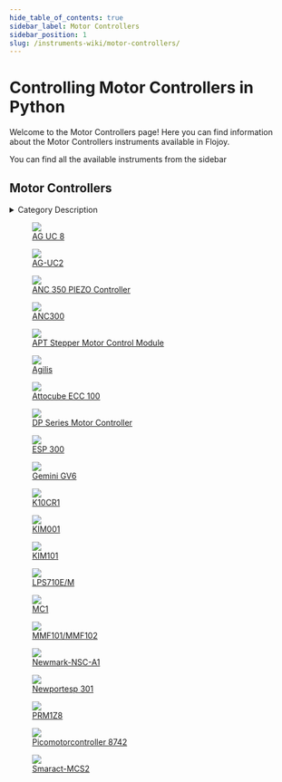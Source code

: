 ```yaml
--- 
hide_table_of_contents: true
sidebar_label: Motor Controllers
sidebar_position: 1
slug: /instruments-wiki/motor-controllers/
---
```


# Controlling Motor Controllers in Python

Welcome to the Motor Controllers page! Here you can find information about the Motor Controllers instruments available in Flojoy.

You can find all the available instruments from the sidebar


## Motor Controllers 

 <details> 
 <summary>Category Description</summary> 
 Motor controllers are devices which regulate the operation of an electric motor. In artificial lift applications, motor controllers generally refer to those devices used in conjunction with switchboards or VFDs to control the operation of the prime mover. Motion controller calculates and controls the mechanical trajectories (motion profile) an actuator must follow (i.e., motion planning) and, in closed loop systems, employs feedback to make control corrections and thus implement closed-loop control. 
 </details> 

 <div className="flex flex-wrap" style={{ marginLeft: "-55px" }}>


<div className="p-4">

<a href="/instruments-wiki/motor-controllers/newport/ag-uc-8">
<figure style={{ width: "200px", height: "200px", objectFit: "scale-down", marginRight: "15px" }}>
<img src="https://res.cloudinary.com/dhopxs1y3/image/upload/e_bgremoval/v1692387419/Instruments/Motor%20Controllers/AG-UC-8/file.png" style={{ width: "200px", height: "200px", objectFit: "scale-down", marginRight: "15px" }} />
<figcaption>AG UC 8</figcaption>
</figure>
</a></div>


<div className="p-4">

<a href="/instruments-wiki/motor-controllers/newport/ag-uc2">
<figure style={{ width: "200px", height: "200px", objectFit: "scale-down", marginRight: "15px" }}>
<img src="https://res.cloudinary.com/dhopxs1y3/image/upload/e_bgremoval/v1692387419/Instruments/Motor%20Controllers/AG-UC2/file.png" style={{ width: "200px", height: "200px", objectFit: "scale-down", marginRight: "15px" }} />
<figcaption>AG-UC2</figcaption>
</figure>
</a></div>


<div className="p-4">

<a href="/instruments-wiki/motor-controllers/attocube/anc-350-piezo-controller">
<figure style={{ width: "200px", height: "200px", objectFit: "scale-down", marginRight: "15px" }}>
<img src="https://res.cloudinary.com/dhopxs1y3/image/upload/e_bgremoval/v1692638997/Instruments/Motor%20Controllers/ANC-350-PIEZO-Controller/file.png" style={{ width: "200px", height: "200px", objectFit: "scale-down", marginRight: "15px" }} />
<figcaption>ANC 350 PIEZO Controller</figcaption>
</figure>
</a></div>


<div className="p-4">

<a href="/instruments-wiki/motor-controllers/attocube/anc300">
<figure style={{ width: "200px", height: "200px", objectFit: "scale-down", marginRight: "15px" }}>
<img src="https://res.cloudinary.com/dhopxs1y3/image/upload/e_bgremoval/v1692395706/Instruments/Motor%20Controllers/ANC300/file.png" style={{ width: "200px", height: "200px", objectFit: "scale-down", marginRight: "15px" }} />
<figcaption>ANC300</figcaption>
</figure>
</a></div>


<div className="p-4">

<a href="/instruments-wiki/motor-controllers/thorlabs/apt-stepper-motor-control-module">
<figure style={{ width: "200px", height: "200px", objectFit: "scale-down", marginRight: "15px" }}>
<img src="https://res.cloudinary.com/dhopxs1y3/image/upload/e_bgremoval/v1692393993/Instruments/Motor%20Controllers/APT-Stepper-Motor-Control-Module/file.png" style={{ width: "200px", height: "200px", objectFit: "scale-down", marginRight: "15px" }} />
<figcaption>APT Stepper Motor Control Module</figcaption>
</figure>
</a></div>


<div className="p-4">

<a href="/instruments-wiki/motor-controllers/newport/agilis">
<figure style={{ width: "200px", height: "200px", objectFit: "scale-down", marginRight: "15px" }}>
<img src="https://res.cloudinary.com/dhopxs1y3/image/upload/e_bgremoval/v1692393991/Instruments/Motor%20Controllers/Agilis/file.png" style={{ width: "200px", height: "200px", objectFit: "scale-down", marginRight: "15px" }} />
<figcaption>Agilis</figcaption>
</figure>
</a></div>


<div className="p-4">

<a href="/instruments-wiki/motor-controllers/attocube/attocube-ecc-100">
<figure style={{ width: "200px", height: "200px", objectFit: "scale-down", marginRight: "15px" }}>
<img src="https://res.cloudinary.com/dhopxs1y3/image/upload/e_bgremoval/v1692395132/Instruments/Motor%20Controllers/Attocube-ECC-100/file.png" style={{ width: "200px", height: "200px", objectFit: "scale-down", marginRight: "15px" }} />
<figcaption>Attocube ECC 100</figcaption>
</figure>
</a></div>


<div className="p-4">

<a href="/instruments-wiki/motor-controllers/anaheim-automation/dp-series-motor-controller">
<figure style={{ width: "200px", height: "200px", objectFit: "scale-down", marginRight: "15px" }}>
<img src="https://res.cloudinary.com/dhopxs1y3/image/upload/e_bgremoval/v1692395186/Instruments/Motor%20Controllers/DP-Series-Motor-Controller/file.png" style={{ width: "200px", height: "200px", objectFit: "scale-down", marginRight: "15px" }} />
<figcaption>DP Series Motor Controller</figcaption>
</figure>
</a></div>


<div className="p-4">

<a href="/instruments-wiki/motor-controllers/newport/esp-300">
<figure style={{ width: "200px", height: "200px", objectFit: "scale-down", marginRight: "15px" }}>
<img src="https://res.cloudinary.com/dhopxs1y3/image/upload/e_bgremoval/v1692395189/Instruments/Motor%20Controllers/ESP-300/file.png" style={{ width: "200px", height: "200px", objectFit: "scale-down", marginRight: "15px" }} />
<figcaption>ESP 300</figcaption>
</figure>
</a></div>


<div className="p-4">

<a href="/instruments-wiki/motor-controllers/parker/gemini-gv6">
<figure style={{ width: "200px", height: "200px", objectFit: "scale-down", marginRight: "15px" }}>
<img src="https://res.cloudinary.com/dhopxs1y3/image/upload/e_bgremoval/v1692395446/Instruments/Motor%20Controllers/Gemini-GV6/file.png" style={{ width: "200px", height: "200px", objectFit: "scale-down", marginRight: "15px" }} />
<figcaption>Gemini GV6</figcaption>
</figure>
</a></div>


<div className="p-4">

<a href="/instruments-wiki/motor-controllers/thorlabs/k10cr1">
<figure style={{ width: "200px", height: "200px", objectFit: "scale-down", marginRight: "15px" }}>
<img src="https://res.cloudinary.com/dhopxs1y3/image/upload/e_bgremoval/v1692395734/Instruments/Motor%20Controllers/K10CR1/file.png" style={{ width: "200px", height: "200px", objectFit: "scale-down", marginRight: "15px" }} />
<figcaption>K10CR1</figcaption>
</figure>
</a></div>


<div className="p-4">

<a href="/instruments-wiki/motor-controllers/thorlabs/kim001">
<figure style={{ width: "200px", height: "200px", objectFit: "scale-down", marginRight: "15px" }}>
<img src="https://res.cloudinary.com/dhopxs1y3/image/upload/e_bgremoval/v1692723427/Instruments/Motor%20Controllers/KIM001/file.png" style={{ width: "200px", height: "200px", objectFit: "scale-down", marginRight: "15px" }} />
<figcaption>KIM001</figcaption>
</figure>
</a></div>


<div className="p-4">

<a href="/instruments-wiki/motor-controllers/thorlabs/kim101">
<figure style={{ width: "200px", height: "200px", objectFit: "scale-down", marginRight: "15px" }}>
<img src="https://res.cloudinary.com/dhopxs1y3/image/upload/e_bgremoval/v1692393988/Instruments/Motor%20Controllers/KIM101/file.png" style={{ width: "200px", height: "200px", objectFit: "scale-down", marginRight: "15px" }} />
<figcaption>KIM101</figcaption>
</figure>
</a></div>


<div className="p-4">

<a href="/instruments-wiki/motor-controllers/thorlabs/lps710e-m">
<figure style={{ width: "200px", height: "200px", objectFit: "scale-down", marginRight: "15px" }}>
<img src="https://res.cloudinary.com/dhopxs1y3/image/upload/e_bgremoval/v1692393994/Instruments/Motor%20Controllers/LPS710E-M/file.png" style={{ width: "200px", height: "200px", objectFit: "scale-down", marginRight: "15px" }} />
<figcaption>LPS710E/M</figcaption>
</figure>
</a></div>


<div className="p-4">

<a href="/instruments-wiki/motor-controllers/qubitekk/mc1">
<figure style={{ width: "200px", height: "200px", objectFit: "scale-down", marginRight: "15px" }}>
<img src="https://res.cloudinary.com/dhopxs1y3/image/upload/e_bgremoval/v1692728919/Instruments/Motor%20Controllers/MC1/file.png" style={{ width: "200px", height: "200px", objectFit: "scale-down", marginRight: "15px" }} />
<figcaption>MC1</figcaption>
</figure>
</a></div>


<div className="p-4">

<a href="/instruments-wiki/motor-controllers/thorlabs/mmf101-mmf102">
<figure style={{ width: "200px", height: "200px", objectFit: "scale-down", marginRight: "15px" }}>
<img src="https://res.cloudinary.com/dhopxs1y3/image/upload/e_bgremoval/v1692639347/Instruments/Motor%20Controllers/MMF101-MMF102/file.png" style={{ width: "200px", height: "200px", objectFit: "scale-down", marginRight: "15px" }} />
<figcaption>MMF101/MMF102</figcaption>
</figure>
</a></div>


<div className="p-4">

<a href="/instruments-wiki/motor-controllers/newmark/newmark-nsc-a1">
<figure style={{ width: "200px", height: "200px", objectFit: "scale-down", marginRight: "15px" }}>
<img src="https://res.cloudinary.com/dhopxs1y3/image/upload/e_bgremoval/v1692639360/Instruments/Motor%20Controllers/Newmark-NSC-A1/file.png" style={{ width: "200px", height: "200px", objectFit: "scale-down", marginRight: "15px" }} />
<figcaption>Newmark-NSC-A1</figcaption>
</figure>
</a></div>


<div className="p-4">

<a href="/instruments-wiki/motor-controllers/newport/newportesp-301">
<figure style={{ width: "200px", height: "200px", objectFit: "scale-down", marginRight: "15px" }}>
<img src="https://res.cloudinary.com/dhopxs1y3/image/upload/e_bgremoval/v1692394031/Instruments/Motor%20Controllers/Newportesp-301/file.png" style={{ width: "200px", height: "200px", objectFit: "scale-down", marginRight: "15px" }} />
<figcaption>Newportesp 301</figcaption>
</figure>
</a></div>


<div className="p-4">

<a href="/instruments-wiki/motor-controllers/thorlabs/prm1z8">
<figure style={{ width: "200px", height: "200px", objectFit: "scale-down", marginRight: "15px" }}>
<img src="https://res.cloudinary.com/dhopxs1y3/image/upload/e_bgremoval/v1692639385/Instruments/Motor%20Controllers/PRM1Z8/file.png" style={{ width: "200px", height: "200px", objectFit: "scale-down", marginRight: "15px" }} />
<figcaption>PRM1Z8</figcaption>
</figure>
</a></div>


<div className="p-4">

<a href="/instruments-wiki/motor-controllers/newport/picomotorcontroller-8742">
<figure style={{ width: "200px", height: "200px", objectFit: "scale-down", marginRight: "15px" }}>
<img src="https://res.cloudinary.com/dhopxs1y3/image/upload/e_bgremoval/v1692394035/Instruments/Motor%20Controllers/Picomotorcontroller-8742/file.png" style={{ width: "200px", height: "200px", objectFit: "scale-down", marginRight: "15px" }} />
<figcaption>Picomotorcontroller 8742</figcaption>
</figure>
</a></div>


<div className="p-4">

<a href="/instruments-wiki/motor-controllers/smaract/smaract-mcs2">
<figure style={{ width: "200px", height: "200px", objectFit: "scale-down", marginRight: "15px" }}>
<img src="https://res.cloudinary.com/dhopxs1y3/image/upload/e_bgremoval/v1692639545/Instruments/Motor%20Controllers/Smaract-MCS2/file.png" style={{ width: "200px", height: "200px", objectFit: "scale-down", marginRight: "15px" }} />
<figcaption>Smaract-MCS2</figcaption>
</figure>
</a></div>
</div>